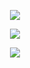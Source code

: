 
<p align="middle"><img src="https://github.com/user-attachments/assets/7770f700-b76e-4c84-84ac-dbbc1ba8be8e"/>


<p align="middle"><img src="https://github.com/user-attachments/assets/ca128397-07ee-49ef-8148-b74495d8802c"/>


<p align="middle"><img src="https://github.com/user-attachments/assets/7770f700-b76e-4c84-84ac-dbbc1ba8be8e"/>

